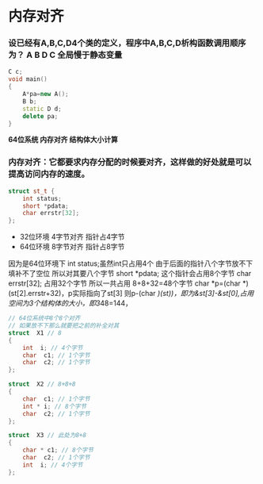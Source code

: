 # 内存对齐

### 设已经有A,B,C,D4个类的定义，程序中A,B,C,D析构函数调用顺序为？ A B D C  全局慢于静态变量
```c++
C c;
void main()
{
    A*pa=new A();
    B b;
    static D d;
    delete pa;
}

```

**64位系统 内存对齐 结构体大小计算**

### 内存对齐：它都要求内存分配的时候要对齐，这样做的好处就是可以提高访问内存的速度。

```c++
struct st_t {
    int status;
    short *pdata;
    char errstr[32];
};
```

- 32位环境  4字节对齐 指针占4字节
- 64位环境  8字节对齐 指针占8字节

因为是64位环境下
int status;虽然int只占用4个 由于后面的指针八个字节放不下 填补不了空位 所以对其要八个字节
short *pdata; 这个指针会占用8个字节
char errstr[32]; 占用32个字节
所以一共占用 8+8+32=48个字节
char *p=(char *)(st[2].errstr+32)，p实际指向了st[3]
则p-(char *)(st))，即为&st[3]-&st[0],占用空间为3个结构体的大小，即3*48=144，


```c++
// 64位系统中8个8个对齐
// 如果放不下那么就要把之前的补全对其
struct  X1 // 8
{
    int  i; // 4个字节
    char  c1; // 1个字节
    char  c2; // 1个字节
};

struct  X2 // 8+8+8
{
    char  c1; // 1个字节
    int * i; // 8个字节
    char  c2; // 1个字节
};

struct  X3 // 此处为8+8
{
    char * c1; // 8个字节
    char  c2; // 1个字节
    int  i; // 4个字节
};
```



